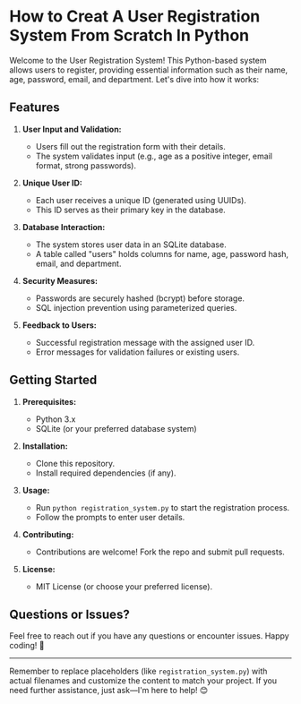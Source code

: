 
# How to Creat  A User Registration System From Scratch In Python

Welcome to the User Registration System! This Python-based system allows users to register, providing essential information such as their name, age, password, email, and department. Let's dive into how it works:

## Features

1. **User Input and Validation:**
   - Users fill out the registration form with their details.
   - The system validates input (e.g., age as a positive integer, email format, strong passwords).

2. **Unique User ID:**
   - Each user receives a unique ID (generated using UUIDs).
   - This ID serves as their primary key in the database.

3. **Database Interaction:**
   - The system stores user data in an SQLite database.
   - A table called "users" holds columns for name, age, password hash, email, and department.

4. **Security Measures:**
   - Passwords are securely hashed (bcrypt) before storage.
   - SQL injection prevention using parameterized queries.

5. **Feedback to Users:**
   - Successful registration message with the assigned user ID.
   - Error messages for validation failures or existing users.

## Getting Started

1. **Prerequisites:**
   - Python 3.x
   - SQLite (or your preferred database system)

2. **Installation:**
   - Clone this repository.
   - Install required dependencies (if any).

3. **Usage:**
   - Run `python registration_system.py` to start the registration process.
   - Follow the prompts to enter user details.

4. **Contributing:**
   - Contributions are welcome! Fork the repo and submit pull requests.

5. **License:**
   - MIT License (or choose your preferred license).

## Questions or Issues?

Feel free to reach out if you have any questions or encounter issues. Happy coding! 🚀

---

Remember to replace placeholders (like `registration_system.py`) with actual filenames and customize the content to match your project. If you need further assistance, just ask—I'm here to help! 😊
